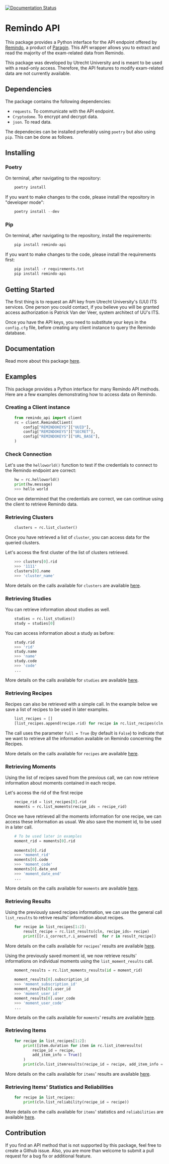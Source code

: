 [![Documentation Status](https://readthedocs.org/projects/remindo-api/badge/?version=latest)](https://remindo-api.readthedocs.io/en/latest/?badge=latest)

Remindo API
=========

This package provides a Python interface for the API endpoint offered by [Remindo](https://www.paragin.nl/remindotoets/), a product of [Paragin](https://paragin.nl). This API wrapper allows you to extract and read the
majority of the exam-related data from Remindo. 

This package was developed by Utrecht University and is meant to be used with a read-only access. Therefore, the API features to modify exam-related data are not currently available.


Dependencies
------------

The package contains the following dependencies:

-  `requests`. To communicate with the API endpoint.
-  `Cryptodome`. To encrypt and decrypt data.
-  `json`. To read data.

The dependecies can be installed preferably using ``poetry`` but also using ``pip``. This can be done as follows.

Installing
------------


### Poetry

On terminal, after navigating to the repository:

```python
    poetry install
```

If you want to make changes to the code, please install the repository in "developer mode":

```python
    poetry install --dev
```

### Pip

On terminal, after navigating to the repository, install the requirements:

```python
    pip install remindo-api
```

If you want to make changes to the code, please install the requirements first:

```python
    pip install -r requirements.txt
    pip install remindo-api
```


Getting Started
---------------

The first thing is to request an API key from Utrecht University's (UU) ITS services.
One person you could contact, if you believe you will be granted access authorization
is Patrick Van der Veer, system architect of UU's ITS.

Once you have the API keys, you need to substitute your keys in the `config.cfg` file,
before creating any client instance to query the Remindo database.


Documentation
-------------

Read more about this package
[here](http://remindo.readthedocs.org/en/latest/).


Examples
--------

This package provides a Python interface for many Remindo API methods.
Here are a few examples demonstrating how to access data on Remindo.

### Creating a Client instance

```python
    from remindo_api import client
    rc = client.RemindoClient(
        config["REMINDOKEYS"]["UUID"],
        config["REMINDOKEYS"]["SECRET"],
        config["REMINDOKEYS"]["URL_BASE"],
    )
```

### Check Connection

Let's use the `helloworld()` function to test if the credentials to connect to the Remindo endpoint are correct:

```python
    hw = rc.helloworld()
    print(hw.message)
    >>> hello world
```

Once we determined that the credentials are correct, we can continue using the client to retrieve Remindo data.

### Retrieving Clusters


```python
    clusters = rc.list_cluster()
```

Once you have retrieved a list of `cluster`, you can
access data for the queried clusters.

Let's access the first cluster of the list of clusters retrieved.

```python
    >>> clusters[0].rid
    >>> '1111'
    clusters[0].name
    >>> 'cluster_name'
```

More details on the calls available for `clusters` are available [here](https://readthedocs.com).

### Retrieving Studies

You can retrieve information about studies as well.

```python
    studies = rc.list_studies()
    study = studies[0]
```

You can access information about a study as before:

```python
    study.rid
    >>> 'rid'
    study.name
    >>> 'name'
    study.code
    >>> 'code'
    ...
```

More details on the calls available for `studies` are available [here](https://readthedocs.com).

### Retrieving Recipes

Recipes can also be retrieved with a simple call. In the example below we save a list of recipes to be used in later examples.

```python
    list_recipes = []
    [list_recipes.append(recipe.rid) for recipe in rc.list_recipes(cln, full = True)]
```

The call uses the parameter `full = True` (by default is `False`) to indicate that we want to retrieve all the information available on Remindo concerning the Recipes.

More details on the calls available for `recipes` are available [here](https://readthedocs.com).

### Retrieving Moments

Using the list of recipes saved from the previous call, we can now retrieve information about moments contained in each recipe.

Let's access the rid of the first recipe
```python
    recipe_rid = list_recipes[0].rid
    moments = rc.list_moments(recipe_ids = recipe_rid)
```

Once we have retrieved all the moments information for one recipe, we can access these information as usual. We also save the moment id, to be used in a later call.

```python
    # To be used later in examples
    moment_rid = moments[0].rid
    
    moments[0].rid
    >>> 'moment_rid'
    moments[0].code
    >>> 'moment_code'
    moments[0].date_end
    >>> 'moment_date_end'
    ...
```

More details on the calls available for `moments` are available [here](https://readthedocs.com).

### Retrieving Results

Using the previously saved recipes information, we can use the general call `list_results` to retrive results' information about recipes.

```python
    for recipe in list_recipes[1:2]:
        result_recipe = rc.list_results(cln, recipe_ids= recipe)
        print([[r.i_correct,r.i_answered]  for r in result_recipe])
```

More details on the calls available for `recipes`' results are available [here](https://readthedocs.com).

Using the previously saved moment id, we now retrieve results' informations on individual moments using the `list_moment_results` call.

```python
    moment_results = rc.list_moments_results(id = moment_rid)
    
    moment_results[0].subscription_id
    >>> 'moment_subscription_id'
    moment_results[0].user_id
    >>> 'moment_user_id'
    moment_results[0].user_code
    >>> 'moment_user_code'
    ...
```

More details on the calls available for `moments`' results are available [here](https://readthedocs.com).

### Retrieving Items


```python
    for recipe in list_recipes[1:2]:
        print([item.duration for item in rc.list_itemresults(
            recipe_id = recipe,
            add_item_info = True)]
        )
        print(cln.list_itemresults(recipe_id = recipe, add_item_info = True))
```

More details on the calls available for `items`' results are available [here](https://readthedocs.com).

### Retrieving Items' Statistics and Reliabilities


```python
    for recipe in list_recipes:
        print(cln.list_reliability(recipe_id = recipe))
```

More details on the calls available for `items`' statistics and `reliabilities` are available [here](https://readthedocs.com).

Contribution
------------

If you find an API method that is not supported by this package, feel
free to create a Github issue. Also, you are more than welcome to submit
a pull request for a bug fix or additional feature.
